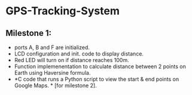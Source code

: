 # GPS-Tracking-System

## Milestone 1:
- ports A, B and F are initialized.
- LCD configuration and init. code to display distance.
- Red LED will turn on if distance reaches 100m.
- Function implemenentation to calculate distance between 2 points on Earth using Haversine formula.
- *C code that runs a Python script to view the start & end points on Google Maps. * [for milestone 2].
